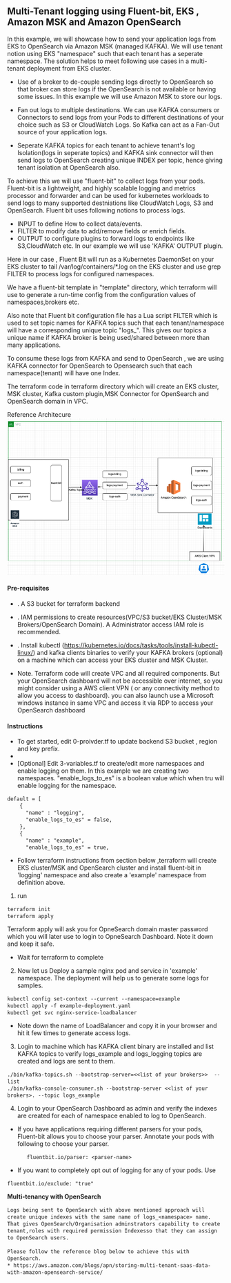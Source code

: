 ## Multi-Tenant logging using Fluent-bit, EKS , Amazon MSK and  Amazon OpenSearch

In this example, we will showcase how to send your application logs from EKS to OpenSearch via Amazon MSK (managed KAFKA). We will use tenant notion using EKS "namespace" such that each tenant has a seperate namespace.  The solution helps to meet following use cases in a multi-tenant deployment from EKS cluster.

* Use of a broker to de-couple sending logs directly to OpenSearch so that broker can store logs if the OpenSearch is not available or having  some issues. In this example we will use Amazon MSK to store our logs.

* Fan out logs to multiple destinations. We can use KAFKA consumers or Connectors to send logs from your Pods to different destinations of your choice such as S3 or CloudWatch Logs. So Kafka can act as a Fan-Out source of your application logs.

* Seperate KAFKA topics for each tenant to achieve tenant's log Isolation(logs in seperate topics) and KAFKA sink connector will then send logs to OpenSearch creating unique INDEX per topic, hence giving tenant isolation at OpenSearch also.

To achieve this we will use "fluent-bit" to collect logs from your pods. Fluent-bit is a lightweight, and highly scalable logging and metrics processor and forwarder and can be used for kubernetes workloads  to send logs to many supported destniations like CloudWatch Logs, S3 and  OpenSearch. Fluent bit uses following notions to process logs.

* INPUT to define How to collect data/events.
* FILTER to modify data to add/remove fields or enrich fields.
* OUTPUT to configure plugins to forward logs to endpoints like S3,CloudWatch etc. In our example we will use 'KAFKA' OUTPUT plugin.

Here in our case , Fluent Bit will run as a Kubernetes DaemonSet on your EKS cluster to tail /var/log/containers/*.log on the EKS cluster and use grep FILTER to process logs for configured namespaces.

We have a fluent-bit template in "template" directory, which terraform will use to generate a run-time config from the configuration values of namespaces,brokers etc.

Also note that Fluent bit configuration file has a Lua script FILTER  which is used to set topic names for KAFKA topics such that each tenant/namespace will have a corresponding unique topic "logs_<namespace>". This gives our topics a unique name if KAFKA broker is being used/shared between more than many applications.

To consume these logs from KAFKA and send to OpenSearch , we are using KAFKA connector for OpenSearch to Opensearch such that each namespace(tenant) will have one Index.

The terraform code in terraform directory which will create an EKS cluster, MSK cluster, Kafka custom plugin,MSK Connector for OpenSearch  and OpenSearch domain in VPC.

Reference Architecure ![Architecture](Ref-Architecture.png?raw=true "Title")


#### Pre-requisites

* . A S3 bucket for terraform backend
* . IAM permissions to create resources(VPC/S3 bucket/EKS Cluster/MSK Brokers/OpenSearch Domain). A Administrator access IAM role is recommended.
* . Install kubectl (https://kubernetes.io/docs/tasks/tools/install-kubectl-linux/) and kafka clients binaries to verify your KAFKA brokers (optional) on a machine which can access your EKS cluster and MSK Cluster.


* Note. Terraform code will create VPC and all required components. But your OpenSearch dashboard will not be accessible over internet, so you might consider using a AWS client VPN ( or any connectivity method to allow you access to dashboard). you can also launch use a Microsoft windows instance in same VPC and access it via RDP to access your OpenSearch dashboard 

#### Instructions

* To get started, edit 0-proivder.tf to update backend S3 bucket , region and key prefix.
* 
* [Optional] Edit 3-variables.tf to create/edit more namespaces and enable logging on them. In this example we are creating two namespaces. "enable_logs_to_es" is a boolean value which when tru will enable logging for the namespace.
```
default = [
    {
      "name" : "logging",
      "enable_logs_to_es" = false,
    },
    {
      "name" : "example",
      "enable_logs_to_es" = true,
```

* Follow terraform instructions from section below ,terraform will create EKS cluster/MSK and OpenSearch cluster and install fluent-bit in 'logging' namespace and also create a 'example' namespace from definition above.

1. run 
```
terraform init
terraform apply

```
Terraform apply will ask you for OpneSearch domain master password which you will later use to login to OpneSearch Dashboard. Note it down and keep it safe.

* Wait for terraform to complete 
2. Now let us Deploy a sample nginx pod and service  in 'example' namespace. The deployment will help us to generate some logs for samples.
```
kubectl config set-context --current --namespace=example
kubectl apply -f example-deployment.yaml
kubectl get svc nginx-service-loadbalancer

```
* Note down the name of LoadBalancer and copy it in your browser and hit it few times to generate access logs.

3. Login to machine which has KAFKA client binary are installed and list KAFKA topics to verify logs_example and logs_logging topics are created and logs are sent to them.
 
```
./bin/kafka-topics.sh --bootstrap-server=<<list of your brokers>>  --list
./bin/kafka-console-consumer.sh --bootstrap-server <<list of your brokers>. --topic logs_example    

```
4. Login to your OpenSearch Dashboard as admin and verify the indexes are created for each of namespace enabled to log to OpenSearch. 


* If you have applications requiring different parsers for your pods, Fluent-bit allows you to choose your parser. Annotate your pods with following to choose your parser.
   ```
      fluentbit.io/parser: <parser-name>
   ```
* If you want to completely opt out of logging for any of your pods. Use

```
fluentbit.io/exclude: "true"

```
 **Multi-tenancy with OpenSearch**
    
    Logs being sent to OpenSearch with above mentioned approach will create unique indexes with the same name of logs_<namespace> name. That gives OpenSearch/Organisation adminstrators capability to create tenant,roles with required permission Indexesso that they can assign to OpenSearch users.
    
    Please follow the reference blog below to achieve this with OpenSearch.
    * https://aws.amazon.com/blogs/apn/storing-multi-tenant-saas-data-with-amazon-opensearch-service/


